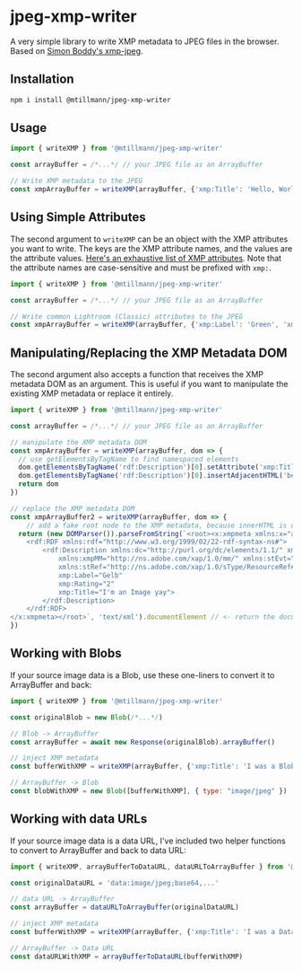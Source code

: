 # jpeg-xmp-writer

A very simple library to write XMP metadata to JPEG files in the browser. Based on [Simon Boddy's xmp-jpeg](https://github.com/bbsimonbb/xmp-jpeg/). 

## Installation

```bash
npm i install @mtillmann/jpeg-xmp-writer
```

## Usage

```javascript
import { writeXMP } from '@mtillmann/jpeg-xmp-writer'

const arrayBuffer = /*...*/ // your JPEG file as an ArrayBuffer

// Write XMP metadata to the JPEG
const xmpArrayBuffer = writeXMP(arrayBuffer, {'xmp:Title': 'Hello, World!'})
```

## Using Simple Attributes

The second argument to `writeXMP` can be an object with the XMP attributes you want to write. The keys are the XMP attribute names, and the values are the attribute values. [Here's an exhaustive list of XMP attributes](https://www.exiftool.org/TagNames/XMP.html). Note that the attribute names are case-sensitive and must be prefixed with `xmp:`.

```javascript
import { writeXMP } from '@mtillmann/jpeg-xmp-writer'

const arrayBuffer = /*...*/ // your JPEG file as an ArrayBuffer

// Write common Lightroom (Classic) attributes to the JPEG
const xmpArrayBuffer = writeXMP(arrayBuffer, {'xmp:Label': 'Green', 'xmp:Rating': 3})
``` 

## Manipulating/Replacing the XMP Metadata DOM

The second argument also accepts a function that receives the XMP metadata DOM as an argument. This is useful if you want to manipulate the existing XMP metadata or replace it entirely.

```javascript
import { writeXMP } from '@mtillmann/jpeg-xmp-writer'

const arrayBuffer = /*...*/ // your JPEG file as an ArrayBuffer

// manipulate the XMP metadata DOM
const xmpArrayBuffer = writeXMP(arrayBuffer, dom => {
  // use getElementsByTagName to find namespaced elements
  dom.getElementsByTagName('rdf:Description')[0].setAttribute('xmp:Title', 'Hello, World!')
  dom.getElementsByTagName('rdf:Description')[0].insertAdjacentHTML('beforeend', '<dc:creator><rdf:Seq><rdf:li>Martin</rdf:li></rdf:Seq></dc:creator>')
  return dom
})

// replace the XMP metadata DOM
const xmpArrayBuffer2 = writeXMP(arrayBuffer, dom => {
    // add a fake root node to the XMP metadata, because innerHTML is used to extract actual XML
  return (new DOMParser()).parseFromString(`<root><x:xmpmeta xmlns:x="adobe:ns:meta/" x:xmptk="Adobe XMP Core 5.5-c002 1.148022, 2012/07/15-18:06:45        ">
    <rdf:RDF xmlns:rdf="http://www.w3.org/1999/02/22-rdf-syntax-ns#">
        <rdf:Description xmlns:dc="http://purl.org/dc/elements/1.1/" xmlns:xmp="http://ns.adobe.com/xap/1.0/" 
            xmlns:xmpMM="http://ns.adobe.com/xap/1.0/mm/" xmlns:stEvt="http://ns.adobe.com/xap/1.0/sType/ResourceEvent#" 
            xmlns:stRef="http://ns.adobe.com/xap/1.0/sType/ResourceRef#"
            xmp:Label="Gelb"
            xmp:Rating="2"
            xmp:Title="I'm an Image yay">
        </rdf:Description>
    </rdf:RDF>
</x:xmpmeta></root>`, 'text/xml').documentElement // <- return the documentElement (<root>)
})

```

## Working with Blobs

If your source image data is a Blob, use these one-liners to convert it to ArrayBuffer and back:

```javascript
import { writeXMP } from '@mtillmann/jpeg-xmp-writer'

const originalBlob = new Blob(/*...*/)

// Blob -> ArrayBuffer
const arrayBuffer = await new Response(originalBlob).arrayBuffer()

// inject XMP metadata
const bufferWithXMP = writeXMP(arrayBuffer, {'xmp:Title': 'I was a Blob once!'})

// ArrayBuffer -> Blob
const blobWithXMP = new Blob([bufferWithXMP], { type: "image/jpeg" })
```

## Working with data URLs

If your source image data is a data URL, I've included two helper functions to convert to ArrayBuffer and back to data URL:

```javascript
import { writeXMP, arrayBufferToDataURL, dataURLToArrayBuffer } from '@mtillmann/jpeg-xmp-writer'

const originalDataURL = 'data:image/jpeg;base64,...'

// data URL -> ArrayBuffer
const arrayBuffer = dataURLToArrayBuffer(originalDataURL)

// inject XMP metadata
const bufferWithXMP = writeXMP(arrayBuffer, {'xmp:Title': 'I was a Data URL once!'})

// ArrayBuffer -> Data URL
const dataURLWithXMP = arrayBufferToDataURL(bufferWithXMP)
```